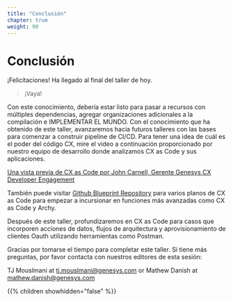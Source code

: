```yaml
---
title: "Conclusión"
chapter: true
weight: 90
---
```


# Conclusión

¡Felicitaciones! Ha llegado al final del taller de hoy.
>¡Vaya!

Con este conocimiento, debería estar listo para pasar a recursos con múltiples dependencias, agregar organizaciones adicionales a la compilación e IMPLEMENTAR EL MUNDO. Con el conocimiento que ha obtenido de este taller, avanzaremos hacia futuros talleres con las bases para comenzar a construir pipeline de CI/CD. Para tener una idea de cuál es el poder del código CX, mire el video a continuación proporcionado por nuestro equipo de desarrollo donde analizamos CX as Code y sus aplicaciones.

[Una vista previa de CX as Code por John Carnell, Gerente Genesys CX Developer Engagement](https://www.youtube.com/watch?v=ol_8HYSGmGg)

También puede visitar [Github Blueprint Repository](https://github.com/GenesysCloudBlueprints) para varios planos de CX as Code para empezar a incursionar en funciones más avanzadas como CX as Code y Archy.

Después de este taller, profundizaremos en CX as Code para casos que incorporen acciones de datos, flujos de arquitectura y aprovisionamiento de clientes Oauth utilizando herramientas como Postman.

Gracias por tomarse el tiempo para completar este taller. Si tiene más preguntas, por favor contacta con nuestros editores de esta sesión:

TJ Mouslmani at tj.mouslmani@genesys.com or
Mathew Danish at mathew.danish@genesys.com

{{% children showhidden="false" %}}